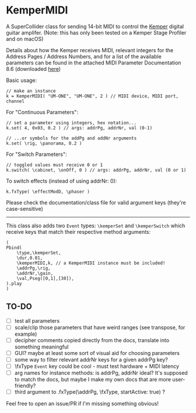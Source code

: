 # KemperMIDI

A SuperCollider class for sending 14-bit MIDI to control the [Kemper](https://www.kemper-amps.com) digital guitar amplifer. (Note: this has only been tested on a Kemper Stage Profiler and on macOS)

Details about how the Kemper receives MIDI, relevant integers for the Address Pages / Address Numbers, and for a list of the available parameters can be found in the attached MIDI Parameter Documentation 8.6 (downloaded [here](https://www.kemper-amps.com/downloads/5/User-Manuals))

Basic usage:

```
// make an instance
k = KemperMIDI( "UM-ONE", "UM-ONE", 2 ) // MIDI device, MIDI port, channel
```
For "Continuous Parameters":
```
// set a parameter using integers, hex notation...
k.set( 4, 0x03, 0.2 ) // args: addrPg, addrNr, val (0-1)

// ...or symbols for the addPg and addNr arguments
k.set( \rig, \panorama, 0.2 )

```
For "Switch Parameters":
```
// toggled values must receive 0 or 1
k.switch( \cabinet, \onOff, 0 ) // args: addrPg, addrNr, val (0 or 1)
```
To switch effects (instead of using addrNr: 0):
```
k.fxType( \effectModD, \phaser )
```
Please check the documentation/class file for valid argument keys (they're case-sensitive)
***

This class also adds two `Event` types: `\kemperSet` and `\kemperSwitch` which receive keys that match their respective method arguments:
```
(
Pbind(
    \type,\kemperSet,
    \dur,0.01,
    \kemperMIDI,k, // a KemperMIDI instance must be included!
    \addrPg,\rig,
    \addrNr,\gain,
    \val,Pseg([0,1],[30]),
).play
)
```

## TO-DO
- [ ] test all parameters
- [ ] scale/clip those parameters that have weird ranges (see transpose, for example)
- [ ] decipher comments copied directly from the docs, translate into something meaningful
- [ ] GUI? maybe at least some sort of visual aid for choosing parameters
- [ ] some way to filter relevant addrNr keys for a given addrPg key?
- [ ] \fxType `Event` key could be cool - must test hardware + MIDI latency
- [ ] arg names for instance methods: is addrPg, addrNr ideal? It's supposed to match the docs, but maybe I make my own docs that are more user-friendly?
- [ ] third argument to .fxType(\addrPg, \fxType, startActive: true) ?

Feel free to open an issue/PR if I'm missing something obvious!
